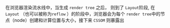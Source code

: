 在浏览器渲染流水线中，当生成 `render tree` 之后， 则到了 `Layout`阶段, 在 `Layout` （也可以被称为`reflow` ）的阶段中，浏览器会为每个 `render tree`中的节点（node）创建和计算位置与大小，接下来 `CSSOM` 则暴露出